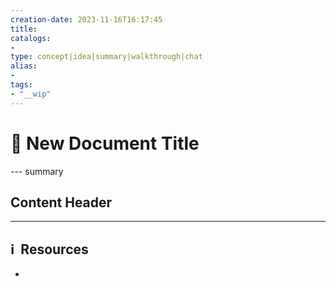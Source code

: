 ```yaml
---
creation-date: 2023-11-16T16:17:45 
title: 
catalogs:
- 
type: concept|idea|summary|walkthrough|chat
alias: 
- 
tags: 
- "__wip"
---
```


# 📓 New Document Title

--- summary 

## Content Header





---
## ℹ️  Resources
- 